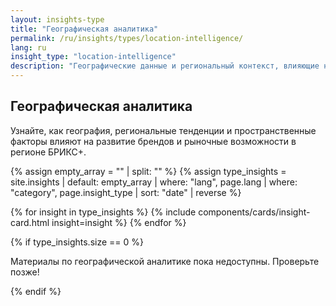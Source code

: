 ```yaml
---
layout: insights-type
title: "Географическая аналитика"
permalink: /ru/insights/types/location-intelligence/
lang: ru
insight_type: "location-intelligence"  
description: "Географические данные и региональный контекст, влияющие на развитие брендов и возможности."
---
```


## Географическая аналитика

Узнайте, как география, региональные тенденции и пространственные факторы влияют на развитие брендов и рыночные возможности в регионе БРИКС+.

{% assign empty_array = "" | split: "" %}
{% assign type_insights = site.insights | default: empty_array | where: "lang", page.lang | where: "category", page.insight_type | sort: "date" | reverse %}

<div class="insights-grid">
  {% for insight in type_insights %}
    {% include components/cards/insight-card.html insight=insight %}
  {% endfor %}
</div>

{% if type_insights.size == 0 %}
  <p class="no-insights">Материалы по географической аналитике пока недоступны. Проверьте позже!</p>
{% endif %}